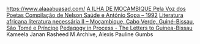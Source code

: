 
https://www.alaaabuasad.com/
[A ILHA DE MOÇAMBIQUE Pela Voz dos Poetas Compilação de Nelson Saúde e António Sopa – 1992](https://livrariaultramarina.pt/shop/a-ilha-de-mocambique-pela-voz-dos-poetas-compilacao-de-nelson-saude-e-antonio-sopa-1992-2/)
[Literatura africana literatura necessária II – Moçambique, Cabo Verde, Guiné-Bissau, São Tomé e Príncipe](https://leituria.com/pt/os-livros/estudos-literarios/literatura-africana-literatura-necessaria-ii-mocambique-cabo-verde-guine-bissau-sao-tome-e-principe)
[Pedagogy in Process - The Letters to Guinea-Bissau](https://www.bloomsbury.com/uk/pedagogy-in-process-9781350190290/)
Kameela Janan Rasheed
M Archive, Alexis Pauline Gumbs